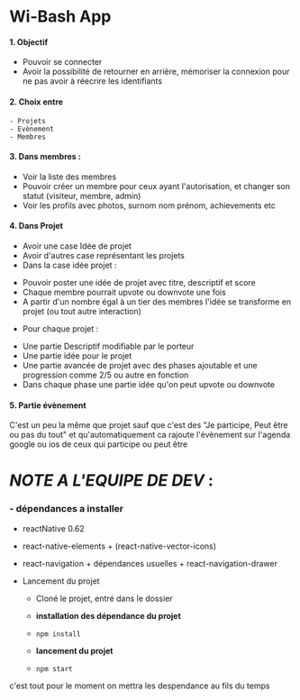 # Wi-Bash App

#### 1. Objectif
- Pouvoir se connecter
- Avoir la possibilité de retourner en    arrière, mémoriser la connexion pour ne pas avoir à réecrire les identifiants


 #### 2. Choix entre 
    - Projets 
    - Evènement 
    - Membres

 #### 3. Dans membres :
- Voir la liste des membres
- Pouvoir créer un membre pour ceux ayant l'autorisation, et changer son statut (visiteur, membre, admin)
- Voir les profils avec photos, surnom nom prénom, achievements etc


#### 4. Dans Projet
- Avoir une case Idée de projet 
- Avoir d'autres case représentant les projets
- Dans la case idée projet :
* Pouvoir poster une idée de projet avec titre, descriptif et score 
* Chaque membre pourrait upvote ou downvote une fois
* A partir d'un nombre égal à un tier des membres l'idée se transforme en projet (ou tout autre interaction)
- Pour chaque projet :
* Une partie Descriptif modifiable par le porteur
* Une partie idée pour le projet
* Une partie avancée de projet avec des phases ajoutable et une progression comme 2/5 ou autre en fonction
* Dans chaque phase une partie idée qu'on peut upvote ou downvote


#### 5. Partie évènement
C'est un peu la même que projet sauf que c'est des "Je participe, Peut être ou pas du tout" et qu'automatiquement ca rajoute l'évènement sur l'agenda google ou ios de ceux qui participe ou peut être

# ***NOTE A L'EQUIPE DE DEV*** :
### - dépendances a installer
  - reactNative 0.62
  - react-native-elements + (react-native-vector-icons)
  - react-navigation + dépendances usuelles + react-navigation-drawer
  
- Lancement du projet
  - Cloné le projet, entré dans le dossier 
  - **installation des dépendance du projet** 
  - ```npm install ``` 
  
  - **lancement du projet**
  - ``` npm start ``` 



c'est tout pour le moment on mettra les despendance au fils du temps
